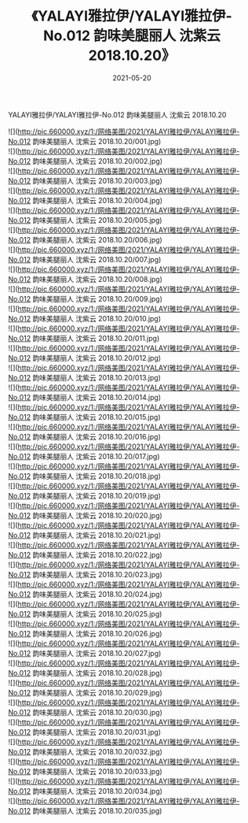 ﻿---
layout: post
title:  《YALAYI雅拉伊/YALAYI雅拉伊-No.012 韵味美腿丽人 沈紫云 2018.10.20》
date:   2021-05-20
img: http://pic.660000.xyz/1:/网络美图/2021/YALAYI雅拉伊/YALAYI雅拉伊-No.012 韵味美腿丽人 沈紫云 2018.10.20/000.jpg
categories: [美女, 清纯, 唯美]
---

YALAYI雅拉伊/YALAYI雅拉伊-No.012 韵味美腿丽人 沈紫云 2018.10.20

 ![](http://pic.660000.xyz/1:/网络美图/2021/YALAYI雅拉伊/YALAYI雅拉伊-No.012 韵味美腿丽人 沈紫云 2018.10.20/001.jpg) <br>![](http://pic.660000.xyz/1:/网络美图/2021/YALAYI雅拉伊/YALAYI雅拉伊-No.012 韵味美腿丽人 沈紫云 2018.10.20/002.jpg) <br>![](http://pic.660000.xyz/1:/网络美图/2021/YALAYI雅拉伊/YALAYI雅拉伊-No.012 韵味美腿丽人 沈紫云 2018.10.20/003.jpg) <br>![](http://pic.660000.xyz/1:/网络美图/2021/YALAYI雅拉伊/YALAYI雅拉伊-No.012 韵味美腿丽人 沈紫云 2018.10.20/004.jpg) <br>![](http://pic.660000.xyz/1:/网络美图/2021/YALAYI雅拉伊/YALAYI雅拉伊-No.012 韵味美腿丽人 沈紫云 2018.10.20/005.jpg) <br>![](http://pic.660000.xyz/1:/网络美图/2021/YALAYI雅拉伊/YALAYI雅拉伊-No.012 韵味美腿丽人 沈紫云 2018.10.20/006.jpg) <br>![](http://pic.660000.xyz/1:/网络美图/2021/YALAYI雅拉伊/YALAYI雅拉伊-No.012 韵味美腿丽人 沈紫云 2018.10.20/007.jpg) <br>![](http://pic.660000.xyz/1:/网络美图/2021/YALAYI雅拉伊/YALAYI雅拉伊-No.012 韵味美腿丽人 沈紫云 2018.10.20/008.jpg) <br>![](http://pic.660000.xyz/1:/网络美图/2021/YALAYI雅拉伊/YALAYI雅拉伊-No.012 韵味美腿丽人 沈紫云 2018.10.20/009.jpg) <br>![](http://pic.660000.xyz/1:/网络美图/2021/YALAYI雅拉伊/YALAYI雅拉伊-No.012 韵味美腿丽人 沈紫云 2018.10.20/010.jpg) <br>![](http://pic.660000.xyz/1:/网络美图/2021/YALAYI雅拉伊/YALAYI雅拉伊-No.012 韵味美腿丽人 沈紫云 2018.10.20/011.jpg) <br>![](http://pic.660000.xyz/1:/网络美图/2021/YALAYI雅拉伊/YALAYI雅拉伊-No.012 韵味美腿丽人 沈紫云 2018.10.20/012.jpg) <br>![](http://pic.660000.xyz/1:/网络美图/2021/YALAYI雅拉伊/YALAYI雅拉伊-No.012 韵味美腿丽人 沈紫云 2018.10.20/013.jpg) <br>![](http://pic.660000.xyz/1:/网络美图/2021/YALAYI雅拉伊/YALAYI雅拉伊-No.012 韵味美腿丽人 沈紫云 2018.10.20/014.jpg) <br>![](http://pic.660000.xyz/1:/网络美图/2021/YALAYI雅拉伊/YALAYI雅拉伊-No.012 韵味美腿丽人 沈紫云 2018.10.20/015.jpg) <br>![](http://pic.660000.xyz/1:/网络美图/2021/YALAYI雅拉伊/YALAYI雅拉伊-No.012 韵味美腿丽人 沈紫云 2018.10.20/016.jpg) <br>![](http://pic.660000.xyz/1:/网络美图/2021/YALAYI雅拉伊/YALAYI雅拉伊-No.012 韵味美腿丽人 沈紫云 2018.10.20/017.jpg) <br>![](http://pic.660000.xyz/1:/网络美图/2021/YALAYI雅拉伊/YALAYI雅拉伊-No.012 韵味美腿丽人 沈紫云 2018.10.20/018.jpg) <br>![](http://pic.660000.xyz/1:/网络美图/2021/YALAYI雅拉伊/YALAYI雅拉伊-No.012 韵味美腿丽人 沈紫云 2018.10.20/019.jpg) <br>![](http://pic.660000.xyz/1:/网络美图/2021/YALAYI雅拉伊/YALAYI雅拉伊-No.012 韵味美腿丽人 沈紫云 2018.10.20/020.jpg) <br>![](http://pic.660000.xyz/1:/网络美图/2021/YALAYI雅拉伊/YALAYI雅拉伊-No.012 韵味美腿丽人 沈紫云 2018.10.20/021.jpg) <br>![](http://pic.660000.xyz/1:/网络美图/2021/YALAYI雅拉伊/YALAYI雅拉伊-No.012 韵味美腿丽人 沈紫云 2018.10.20/022.jpg) <br>![](http://pic.660000.xyz/1:/网络美图/2021/YALAYI雅拉伊/YALAYI雅拉伊-No.012 韵味美腿丽人 沈紫云 2018.10.20/023.jpg) <br>![](http://pic.660000.xyz/1:/网络美图/2021/YALAYI雅拉伊/YALAYI雅拉伊-No.012 韵味美腿丽人 沈紫云 2018.10.20/024.jpg) <br>![](http://pic.660000.xyz/1:/网络美图/2021/YALAYI雅拉伊/YALAYI雅拉伊-No.012 韵味美腿丽人 沈紫云 2018.10.20/025.jpg) <br>![](http://pic.660000.xyz/1:/网络美图/2021/YALAYI雅拉伊/YALAYI雅拉伊-No.012 韵味美腿丽人 沈紫云 2018.10.20/026.jpg) <br>![](http://pic.660000.xyz/1:/网络美图/2021/YALAYI雅拉伊/YALAYI雅拉伊-No.012 韵味美腿丽人 沈紫云 2018.10.20/027.jpg) <br>![](http://pic.660000.xyz/1:/网络美图/2021/YALAYI雅拉伊/YALAYI雅拉伊-No.012 韵味美腿丽人 沈紫云 2018.10.20/028.jpg) <br>![](http://pic.660000.xyz/1:/网络美图/2021/YALAYI雅拉伊/YALAYI雅拉伊-No.012 韵味美腿丽人 沈紫云 2018.10.20/029.jpg) <br>![](http://pic.660000.xyz/1:/网络美图/2021/YALAYI雅拉伊/YALAYI雅拉伊-No.012 韵味美腿丽人 沈紫云 2018.10.20/030.jpg) <br>![](http://pic.660000.xyz/1:/网络美图/2021/YALAYI雅拉伊/YALAYI雅拉伊-No.012 韵味美腿丽人 沈紫云 2018.10.20/031.jpg) <br>![](http://pic.660000.xyz/1:/网络美图/2021/YALAYI雅拉伊/YALAYI雅拉伊-No.012 韵味美腿丽人 沈紫云 2018.10.20/032.jpg) <br>![](http://pic.660000.xyz/1:/网络美图/2021/YALAYI雅拉伊/YALAYI雅拉伊-No.012 韵味美腿丽人 沈紫云 2018.10.20/033.jpg) <br>![](http://pic.660000.xyz/1:/网络美图/2021/YALAYI雅拉伊/YALAYI雅拉伊-No.012 韵味美腿丽人 沈紫云 2018.10.20/034.jpg) <br>![](http://pic.660000.xyz/1:/网络美图/2021/YALAYI雅拉伊/YALAYI雅拉伊-No.012 韵味美腿丽人 沈紫云 2018.10.20/035.jpg) <br>